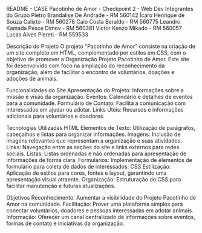 README - CASE Pacotinho de Amor - Checkpoint 2 - Web Dev
Integrantes do Grupo
Pietro Brandalise De Andrade - RM 560142
Ícaro Henrique de Souza Calixto - RM 560278
Caio Costa Beraldo - RM 560775
Leandro Kamada Pesce Dimov - RM 560381
Victor Kenzo Mikado - RM 560057
Lucas Alves Piereti - RM 559533

Descrição do Projeto
  O projeto "Pacotinho de Amor" consiste na criação de um site completo em HTML, complementado por estilos em CSS, com o objetivo de promover a Organização Projeto Pacotinho de Amor. Este site foi desenvolvido com foco na ampliação do reconhecimento da organização, além de facilitar o encontro de voluntários, doações e adoções de animais.

Funcionalidades do Site
  Apresentação do Projeto: Informações sobre a missão e visão da organização.
  Eventos: Calendário e detalhes de eventos para a comunidade.
  Formulário de Contato: Facilita a comunicação com interessados em ajudar ou adotar.
  Links Úteis: Recursos e informações adicionais para voluntários e doadores.

  
Tecnologias Utilizadas
HTML
  Elementos de Texto: Utilização de parágrafos, cabeçalhos e listas para organizar informações.
  Imagens: Inclusão de imagens relevantes que representam a organização e suas atividades.
  Links: Navegação entre as seções do site e links externos para redes sociais.
  Listas: Listas ordenadas e não ordenadas para apresentação de informações de forma clara.
  Formulários: Implementação de elementos de formulário para coleta de dados de interessados.
CSS
  Estilização: Aplicação de estilos para cores, fontes e layout, garantindo uma apresentação visual atraente.
  Organização: Estruturação do CSS para facilitar manutenção e futuras atualizações.


Objetivos
Reconhecimento: Aumentar a visibilidade do Projeto Pacotinho de Amor na comunidade.
Facilitação: Prover uma plataforma simples para conectar voluntários, doadores e pessoas interessadas em adotar animais.
Informação: Oferecer um canal centralizado de informações sobre eventos, formas de contato e iniciativas da organização.
